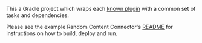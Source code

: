 This a Gradle project which wraps each [known plugin](settings.gradle) with a common set of tasks
and dependencies.

Please see the example Random Content Connector's [README](random-connector/README.md) for instructions on how to build, deploy and run.